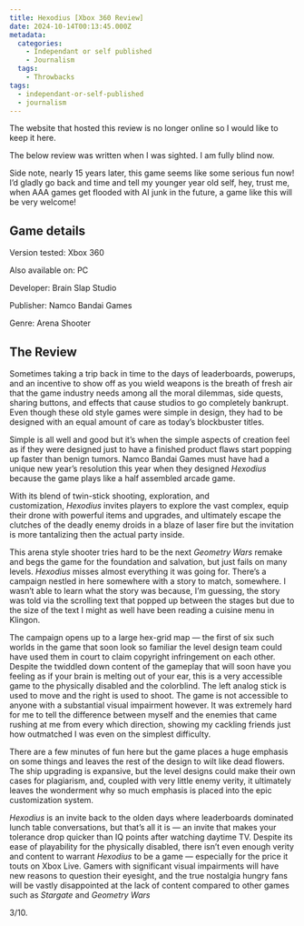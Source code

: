 ```yaml
---
title: Hexodius [Xbox 360 Review]
date: 2024-10-14T00:13:45.000Z
metadata:
  categories:
    - Independant or self published
    - Journalism
  tags:
    - Throwbacks
tags:
  - independant-or-self-published
  - journalism
---
```


The website that hosted this review is no longer online so I would like to keep it here.

The below review was written when I was sighted. I am fully blind now.

Side note, nearly 15 years later, this game seems like some serious fun now! I’d gladly go back and time and tell my younger year old self, hey, trust me, when AAA games get flooded with AI junk in the future, a game like this will be very welcome!

## Game details

Version tested: Xbox 360

Also available on: PC

Developer: Brain Slap Studio

Publisher: Namco Bandai Games

Genre: Arena Shooter

## The Review

Sometimes taking a trip back in time to the days of leaderboards, powerups, and an incentive to show off as you wield weapons is the breath of fresh air that the game industry needs among all the moral dilemmas, side quests, sharing buttons, and effects that cause studios to go completely bankrupt. Even though these old style games were simple in design, they had to be designed with an equal amount of care as today’s blockbuster titles.

Simple is all well and good but it’s when the simple aspects of creation feel as if they were designed just to have a finished product flaws start popping up faster than benign tumors. Namco Bandai Games must have had a unique new year’s resolution this year when they designed _Hexodius_ because the game plays like a half assembled arcade game.

With its blend of twin-stick shooting, exploration, and customization, *Hexodius* invites players to explore the vast complex, equip their drone with powerful items and upgrades, and ultimately escape the clutches of the deadly enemy droids in a blaze of laser fire but the invitation is more tantalizing then the actual party inside.

This arena style shooter tries hard to be the next _Geometry Wars_ remake and begs the game for the foundation and salvation, but just fails on many levels. *Hexodius* misses almost everything it was going for. There’s a campaign nestled in here somewhere with a story to match, somewhere. I wasn’t able to learn what the story was because, I’m guessing, the story was told via the scrolling text that popped up between the stages but due to the size of the text I might as well have been reading a cuisine menu in Klingon.

The campaign opens up to a large hex-grid map — the first of six such worlds in the game that soon look so familiar the level design team could have used them in court to claim copyright infringement on each other. Despite the twiddled down content of the gameplay that will soon have you feeling as if your brain is melting out of your ear, this is a very accessible game to the physically disabled and the colorblind. The left analog stick is used to move and the right is used to shoot. The game is not accessible to anyone with a substantial visual impairment however. It was extremely hard for me to tell the difference between myself and the enemies that came rushing at me from every which direction, showing my cackling friends just how outmatched I was even on the simplest difficulty.

There are a few minutes of fun here but the game places a huge emphasis on some things and leaves the rest of the design to wilt like dead flowers. The ship upgrading is expansive, but the level designs could make their own cases for plagiarism, and, coupled with very little enemy verity, it ultimately leaves the wonderment why so much emphasis is placed into the epic customization system.

*Hexodius* is an invite back to the olden days where leaderboards dominated lunch table conversations, but that’s all it is — an invite that makes your tolerance drop quicker than IQ points after watching daytime TV. Despite its ease of playability for the physically disabled, there isn’t even enough verity and content to warrant *Hexodius* to be a game — especially for the price it touts on Xbox Live. Gamers with significant visual impairments will have new reasons to question their eyesight, and the true nostalgia hungry fans will be vastly disappointed at the lack of content compared to other games such as _Stargate_ and _Geometry Wars_

3/10.
